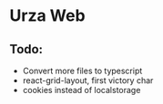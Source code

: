 # Urza Web

## Todo:

- Convert more files to typescript
- react-grid-layout, first victory char
- cookies instead of localstorage
